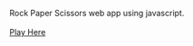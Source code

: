 Rock Paper Scissors web app using javascript. </br></br>
[Play Here](https://pratikawaik.github.io/rock-paper-scissors/)